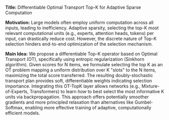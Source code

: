 **Title:** Differentiable Optimal Transport Top-K for Adaptive Sparse Computation

**Motivation:** Large models often employ uniform computation across all inputs, leading to inefficiency. Adaptive sparsity, selecting the top-K most relevant computational units (e.g., experts, attention heads, tokens) per input, can drastically reduce cost. However, the discrete nature of Top-K selection hinders end-to-end optimization of the selection mechanism.

**Main Idea:** We propose a differentiable Top-K operator based on Optimal Transport (OT), specifically using entropic regularization (Sinkhorn algorithm). Given scores for N items, we formulate selecting the top K as an OT problem mapping a uniform distribution over K "slots" to the N items, maximizing the total score transferred. The resulting doubly-stochastic transport plan provides soft, differentiable weights indicating selection importance. Integrating this OT-TopK layer allows networks (e.g., Mixture-of-Experts, Transformers) to learn *how* to best select the most informative K units via backpropagation. This approach offers potentially smoother gradients and more principled relaxation than alternatives like Gumbel-Softmax, enabling more effective training of adaptive, computationally efficient models.
